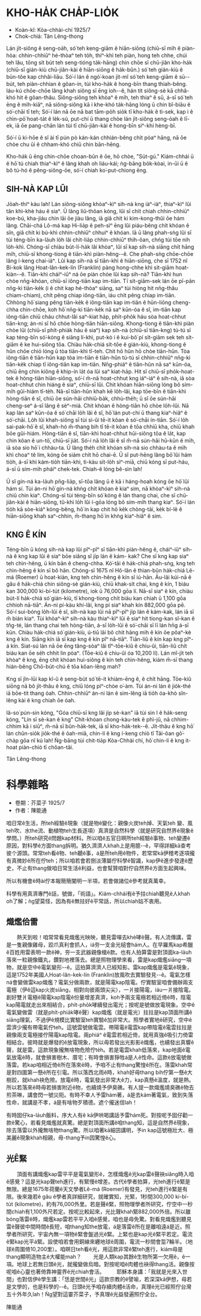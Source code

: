 # KHO-HA̍K CHA̍P-LIO̍K

* Koàn-kî: Kòa-chhài-chí 1925/7
* Chok-chiá: Tân Lêng-thong

Lán ji̍t-siông ê seng-oa̍h, só͘ teh keng-giām ê hiān-siōng (chiū-sī mi̍h ê piàn-hòa: chhin-chhiūⁿ hé-thòaⁿ teh to̍h, thiⁿ-khì teh piàn, hong teh chhe, chúi teh lâu, tōng si̍t bu̍t teh seng-tióng ta̍k-hāng) chin chōe sī chū-jiân kho-ha̍k (chiū-sī gián-kiù chū-jiân-kài ê hiān-siōng ê ha̍k-bûn.) só͘ teh gián-kiù ê būn-tôe kap chhâi-liāu. Só͘-í lán ê ngó͘-koan ji̍t-mî só͘ teh keng-giām ê sū--bu̍t, teh piàn-chhian ê gôan-in, tùi kho-ha̍k ê hong-bīn thang thiah-bêng. Iáu-kú chōe-chōe lâng khah siông sī ēng ioh--ê, hán tit siông-sè kā chhâ-khó hit ê gôan-thâu. Siông-siông teh khòaⁿ ê mi̍h, teh thiaⁿ ê sū, á-sī só͘ teh ēng ê mi̍h-kiāⁿ, nā siông-siông kā i khe-khó ta̍k-hāng lóng ū chin bî-biāu ê só͘-chāi tī teh; Só͘-í lán nā ōe nā bat tām-po̍h sio̍k tī kho-ha̍k ê tì-sek, kap i ê chìn-pō͘ hoat-ta̍t ê le̍k-sú, put-chí ū thang chòe lán ji̍t-siông seng-o̍ah ê lī-ek, iā ōe pang-chān lán tùi tī chū-jiân-kài ê hong-bīn siⁿ-khí hèng-bī.

Só͘-í ū ki-hōe ê sî ài tī pún pò kán-kán chhián-bêng chi̍t pòaⁿ hāng, nā ōe chòe chu ūi ê chham-khó chiū chin bān-hēng.

Kho-ha̍k ū ēng chin-chōe choan-bûn ê ōe, hō chòe, "Su̍t-gú." Kiám-chhái ū ê hō͘ tú chiah thiaⁿ-kìⁿ ê lâng khah oh liáu-kái; ǹg-bāng bo̍k-kòai, in-ūi ū ê bô tú-hó ê pêng-siông-ōe, só͘-í chiah ko͘-put-chiong ēng.

## SIH-NÀ KAP LÛI

Jo̍ah-thiⁿ kàu lah! Lán siông-siông khòaⁿ-kìⁿ sih-nà kng iàⁿ-iàⁿ, thiaⁿ-kìⁿ lûi tân khì-khè háu ê siaⁿ. Ū lâng liû-thôan kóng, lûi sī chi̍t chiah chhin-chhiūⁿ koe-bú, kha-jiáu chin lāi ōe jiàu lâng, iā giâ chi̍t ki kim-kong-thûi ōe hám lâng. Chāi-chá Lô-má kap Hi-lia̍p ê peh-sìⁿ ēng lûi piáu-bêng chi̍t khóan ê sîn, giâ chi̍t ki bú-khì chhin-chhiūⁿ chhuiⁿ ê khóan. Iā ū lâng phah-sǹg lûi sī tùi téng-bīn ka-la̍uh lo̍h lâi chi̍t-lia̍p chhin-chhiūⁿ thih-ôan, chńg tùi tōe nih lo̍h-khì. Chóng-sī chiàu bu̍t-lí-ha̍k lâi khòaⁿ, lûi sī kap sih-nà siāng chi̍t hāng mi̍h, chiū-sī khong-tiong ê tiān-khì piàn-hêng--ê. Che phah-sǹg chōe-chōe lâng í-keng chai-iáⁿ. Lûi kap sih-nà sī tiān-khì ê hiān-siōng, che sī 1752 nî Bí-kok lâng Hoat-lân-kek-lín (Franklin) pàng hong-chhe khì si̍t-giām hoat-kiàn--ê. Tiān-khì cháiⁿ-iūⁿ ná ōe piàn chòe lûi kap sih-nà? Tiān-khì hun chòe nn̄g-khóan, chiū-sī iông-tiān kap im-tiān. Tī si̍t-giām-sek lán ōe pī-pān nn̄g-ki tiān-ke̍k (i ê chit kap hé-thòaⁿ siāng, saⁿ tùi hiòng hit nn̄g-thâu chiam-chiam), chi̍t pêng chiap iông-tiān, iáu chi̍t pêng chiap im-tiān. Chhòng hō͘ siang pêng tiān-ke̍k ê iông-tiān kap im-tiān ê hūn-liōng cheng-chha chin-chōe, koh hō͘ nn̄g-ki tiān-ke̍k nā saⁿ kūn-óa ê sî, im-tiān kap iông-tiān chiū cháu chhut-lâi saⁿ-kiat ha̍p, phi̍t-pho̍k háu sòa hoat-chhut tiān-kng; án-ni sī hō chòe hòng-tiān hiān-siōng. Khong-tiong ê tiān-khì piàn chòe lûi (chiū-sī phi̍t-phia̍k háu ê siaⁿ) kap sih-nà (chiū-sī tiān-kng) tú-tú sī kap téng-bīn só͘-kóng ê siāng lí-khì, put-kò i ê kui-bô͘ pí si̍t-giām sek teh si̍t-giām ê ke hui-siông tōa. Chiàu ha̍k-chiá si̍t-tōe ê gián-kiù, khong-tiong ê hûn chōe chió lóng ū tòa tiān-khì tī-teh. Chit hō hûn hō chòe tiān-hûn. Tòa iông-tiān ê tiān-hûn kap tòa im-tiān ê tiān-hûn tú-tú sī chhin-chhiūⁿ nn̄g-ki tiān-ke̍k chiap tī iông-tiān kap im-tiān. Nn̄g-phiáⁿ ê tiān-hûn nā saⁿ kūn-óa, chiū ēng chin kiông ê khip-ín la̍t óa lûi saⁿ kiat-ha̍p. Hit sî chiū-sī pho̍k-hoat-tek ê hòng-tiān hiān-siōng, só͘-í m̄-nā hoat-chhut kng iáⁿ-iáⁿ ê sih-nà, iā sòa hoat-chhut chin hiáng ê siaⁿ, chiū-sī lûi. Chit khóan hiān-siōng lóng bô sím-mi̍h gûi-hiám tī-te̍h. Nā-sī tiān-hûn khah kē lo̍h-lâi, kap tōe-bīn ê tiān-khì hòng-tiān ê sî, chiū ōe sún-hāi chhiū-ba̍k, chhù-the̍h; ū sî ōe sún-hāi cheng-seⁿ á-sī lâng ê sèⁿ-miá. Chit khóan ê hòng-tiān hō chòe lo̍h-lûi. Nā kap lán saⁿ kūn-óa ê só͘ chāi lo̍h lâi ê sî, hō͘ lán put-chí ū thang kiaⁿ-hiâⁿ ê só͘-chāi. Lo̍h lûi khah-siông sī tùi sì-ûi tē-it kôan ê só͘-chāi ín-tiān. Só͘-í lo̍h sai-pak-hō͘ ê sî, khah-hó m̄-thang bih tī tē-it kôan ê tōa chhiū kha, chiū khah bōe gûi-hiám. Hòng-tiān ê sî, tiān-khì hoat-chhut hūi-siông tōa ê la̍t, kap chin kôan ê un-tō͘, chiū-sī jia̍t. Só͘-í nā lo̍h lâi ê sî m̄-nā sún-hāi hū-kūn ê mi̍h, iā sòa sio hō͘ i chhàu-ta. Ū lâng the̍h chi̍t khóan sih-nà sio chhàu-ta ê mi̍h khì choaⁿ tê lim, kóng ōe siám chi̍t hō chai-ē. Ū sî put-hēng lâng bō͘ lûi hám tio̍h, á-sī khì kám-tio̍h tiān-khì, tì-kàu si̍t-lo̍h sìⁿ-miā, chiū kóng sī put-háu, á-sī ū sím-mi̍h pháiⁿ chek-tek. Chiah-ê lóng bê-sìn lah!

Ū sî gín-ná ka-la̍uh pn̄g-lia̍p, sī-tōa lâng ū ê kā i háng-hoah kóng ōe hō͘ lûi hám sí. Tùi án-ni hō͘ gín-ná khǹg chi̍t khóan ê kiaⁿ sim, nā khòaⁿ-kìⁿ sih-nà chiū chin kiaⁿ. Chóng-sī tùi téng-bīn só͘ kóng ê lán thang chai, che sī chū-jiân-kài ê hiān-siōng, tû-khì lo̍h lûi í-gōa lóng bô sím-mi̍h thang kiaⁿ. Só͘-í lán tio̍h kā sòe-kiáⁿ kóng-bêng, hō͘ in kap chit hō ke̍k chòng-tāi, ke̍k bí-lē ê hiān-siōng khah saⁿ-chhin, m̄-thang hō͘ in khǹg kiaⁿ-hiâⁿ ê sim.

## KNG Ê KÍN

Téng-bīn ū kóng sih-nà kap lûi pîⁿ-pîⁿ sī tiān-khì piàn-hêng ê, cháiⁿ-iūⁿ sih-nà ê kng kap lûi ê siaⁿ bōe siâng sî ji̍p lán ê kám- kak? Che sī kng kap siaⁿ teh chìn-hêng, ū kín bān ê cheng-chha. Kó͘-tāi ê ha̍k-chiá phah-sǹg, kng teh chìn-hêng ê kín sī bô hān. Chóng-sī 1675 nî Hô-lân ê thian-bûn ha̍k-chiá Lê-má (Roemer) ū hoat-kiàn, kng teh chìn-hêng ê kín sī iú-hān. Āu-lâi kúi-nā ê gâu ê ha̍k-chiá chin siông-sè gián-kiù, chiū khak-si̍t chai, kng ê kín, 1 biáu kan 300,000 ki-bí-tu̍t (kilometre), iok ū 76,000 gōa lí. Nā-sī siaⁿ ê kín, chiàu bu̍t-lí ha̍k-chiá só͘ gián-kiù, tī khong-tiong chi̍t biáu kan chiah ū 1,100 gōa chhioh nā-tiāⁿ. Án-ni pí-kàu khí-lâi, kng pí siaⁿ khah kín 882,000 gōa pē. Só͘-í sui-bóng lo̍h-lûi ê sî, sih-nà kap lûi nā pîⁿ-pîⁿ ji̍p lán ê kám-kak, lán iā sī m̄ bián kiaⁿ. Tùi khòaⁿ-kìⁿ sih-nà kàu thiaⁿ-kìⁿ lûi ê siaⁿ hit tiong-kan sî-kan ê tn̂g-té, lán thang chai teh hòng-tiān, á-sī lo̍h-lûi ê só͘-chāi sī lī lán hn̄g á-sī kūn. Chiàu ha̍k-chiá só͘ gián-kiù, ú-tiū lāi bô chi̍t hāng mi̍h ê kín ōe pôaⁿ-kè kng ê kín. Siāng kín iā sī kap kng ê kín pîⁿ nā-tiāⁿ. Tiān-liû ê kín kap kng pîⁿ-á kín. Siat-sú lán nā ōe ēng tâng-sòaⁿ lâi tîⁿ-tōe-kiû ê chiu-ûi, tiān-liû chi̍t biáu kan ōe se̍h chhit lìn pòaⁿ. (Tōe-kiû ê chiu-ûi óa 10,200 lí). Lán mî-ji̍t teh khòaⁿ ê kng, ēng chit khóan hui-siông ê kín teh chìn-hêng, kiám m̄-sī thang hián-bêng Chō-bu̍t-chú ê tōa kôan-lêng mah?

Kng sī jîn-lūi kap kî-û ê seng-bu̍t só͘ tē-it khiàm-ēng ê, ê chi̍t hāng. Tōe-kiû siōng nā bô ji̍t-thâu ê kng, chiū lóng pìⁿ-chòe o͘-àm. Tùi án-ni lán ê jio̍k-thé iā bōe-tit thang o̍ah. Chhin-chhiūⁿ án-ni lán ê sim-lêng iā tio̍h óa-khò sîn-lêng kài ê kng chiah ōe o̍ah.

Iâ-so͘ pún-sin kóng, "Góa chiū-sī kng lâi ji̍p sè-kan" iā tùi sìn I ê ha̍k-seng kóng, "Lín sī sè-kan ê kng" Chit-khóan chong-kàu-tek ê phì-jū, nā chhim-chhim kā i siūⁿ, m̄-nā sī bûn-ha̍k-tek, iā sī kho-ha̍k-tek--ê. Ji̍t-thâu ê kng hō͘ lán chûn-sio̍k jio̍k-thé ê o̍ah-miā, chin-lí ê kng í-keng chiò tī Tâi-ôan gō͘-cha̍p gōa nî kú lah! Ǹg-bāng tùi chit-tia̍p Kòa-Chhài chí, hō͘ chin-lí ê kng it-hoat piàn-chiò tī chôan-tâi.

Tân Lêng-thong

# 科學雜略

* 卷期：芥菜子 1925/7
* 作者：陳能通

咱日常ê生活，所teh經驗ê現象（就是物ê變化：親像火炭teh焯、天氣teh 變、風teh吹、水the流、動植物teh生長逐項）真濟是自然科學（就是研究自然界ê現象ê學問。）所teh研究ê問題kap材料。所以咱ê五官日暝所teh經驗ê事物、teh變遷ê原因，對科學ê方面thang拆明。猶久濟濟人khah上是用臆--ê，罕得詳細kā查考彼个源頭。常常teh看ê物、teh聽ê事，á是所teh用ê物件，若常常kā伊稽考逐項攏有真微妙ê所在佇teh；所以咱若會若捌淡薄屬佇科學ê智識，kap伊ê進步發達ê歷史，不止有thang做咱日常生活ê利益，也會幫贊咱對佇自然界ê方面生起興味。

所以有機會ê時ài佇本報簡簡闡明一半項，若會做諸位ê參考就真萬幸。

科學有用真濟專門ê話，號做，「術語」。Kiám-chhái有ê予拄chiah聽見ê人khah oh了解；ǹg望莫怪，因為有ê無拄好ê平常話，所以chiah姑不衷用。

## 熾爁佮雷
　　熱天到啦！咱常常看見熾爁光映映，聽見雷嘽去khè哮ê聲。有人流傳講，雷是一隻親像雞母，跤爪真利會抓人，iá夯一支金光槌會hám人。在早羅馬kap希臘ê百姓用雷表明一款ê神，夯一支武器親像槍ê款。也有人拍算雷是對頂面ka-la̍uh落來一粒親像鐵丸，鑽對地裡落去。總是照物理學來看，雷是kap熾爁siāng一項物，就是空中ê電氣變形--ê。這拍算濟濟人已經知影。雷kap熾爁是電氣ê現象，這是1752年美國人Hoat-lân-kek-lín (Franklin)放風吹去實驗發見--ê。電氣怎樣ná會變做雷kap熾爁？電氣分做兩款，就是陽電kap陰電。佇實驗室咱會備辦兩支電極（伊ê這kap火炭siāng，相對向彼兩頭尖尖），一爿接陽電，iáu一爿接陰電。創好雙爿電極ê陽電kap陰電ê份量增差真濟，koh予兩支電極若相近倚ê時，陰電kap陽電就走出來相結合，phi̍t-pho̍k哮續發出電光；按呢是號做放電現象。空中ê電氣變做雷（就是phi̍t-phia̍k哮ê聲）kap熾爁（就是電光）拄拄是kap頂面所講ê siāng理氣，不過伊ê規模比實驗室teh實驗ê加非常大。照學者實地ê研究，空中ê雲濟少攏有帶電氣佇teh。這號雲號做電雲。帶陽電ê電雲kap帶陰電ê電雲拄拄是親像兩支電極接佇陽電kap陰電。兩phiáⁿ ê電雲若相近倚，就用真強ê吸引力倚雷相結合。彼時就是爆發的ê放電現象，所以毋若發出光影影ê熾爁，也續發出真響ê聲，就是雷。這款現象攏無啥物危險佇te̍h。若是電雲khah低落來，kap地面ê電氣放電ê時，就會損害樹木、厝宅；有時會損害猙牲á是人ê性命。這款ê放電號做落雷。若kap咱相近倚ê所在落來ê時，予咱不止有thang驚惶ê所在。落雷khah常是對四圍第一懸ê所在引電。所以落西北雨ê時，khah好毋thang bih佇第一懸ê大樹跤，就khah袂危險。放電ê時，電氣發出非常大ê力，kap真懸ê溫度，就是熱。所以若落來ê時毋若損害附近ê物，也續燒予伊臭礁。有人提一款熾爁燒臭礁ê物去煎茶啉，講會閃一號災阨。有時不幸人予雷hám著，á是去kám著電氣，致到失落性命，就講是不孝，á是有啥物歹積德。遮个攏迷信lah！

有時囡仔ka-la̍uh飯料，序大人有ê kā伊哄喝講話予雷hám死。對按呢予囡仔勸一款ê驚心，若看見熾爁就真驚。總是對頂面所講ê咱thang知，這是自然界ê現象，除去落雷以外攏無啥物thang驚。所以咱著kā細囝講明，予in kap這號極壯大、極美麗ê現象khah相親，毋-thang予in囥驚惶ê心。

## 光Ê緊
　　頂面有講熾爁kap雷平平是電氣變形ê，怎樣熾爁ê光kap雷ê聲袂siâng時入咱ê感覺？這是光kap聲teh進行，有緊慢ê增差。古代ê學者拍算，光teh進行ê緊是無限。總是1675年荷蘭ê天文學者Lê-má (Roemer)有發見，光teh進行ê緊是有限。後來幾若ê gâu ê學者真詳細研究，就確實知，光緊，1秒間300,000 ki-bí-tu̍t (kilometre)，約有76,000外里。若是聲ê緊，照物理學者所研究，佇空中一秒間chiah有1,100外尺若定。按呢比較起來，光比聲khah緊882,000外倍。所以雖bóng落雷ê時，熾爁kap雷若平平入咱ê感覺，咱也是毋免驚。對看見熾爁到聽見雷ê聲彼中間時間ê長短，咱thang知the放電，á是落雷ê所在是離咱遠á是近。照學者所研究，宇宙內無一項物ê緊會盤過光ê緊。上緊也是kap光ê緊平若定。電流ê緊kap光平á緊。設使咱若會用銅線來纒地球ê周圍，電流一秒間會踅7輪半。（地球ê周圍倚10,200里）。咱暝日teh看ê光，用這款非常ê緊teh進行，kiám毋是thang顯明造物主ê大權能mah？
　　光是人類kap其餘ê生物所第一欠用ê，ê一項。地球上若無日頭ê光，就攏變做烏暗。對按呢咱ê肉體也袂得thang活。親像按呢咱ê心靈也著倚靠神靈界ê光chiah會活。
　　耶穌本身講：「我就是光來入世間」也對信伊ê學生講：「恁是世間ê光」這款宗教的ê譬喻，若深深kā伊想，毋若是文學的，也是科學的--ê。日頭ê光予咱存續肉體ê活命，真理ê光已經照佇台灣五十外年久lah！Ǹg望對這霎芥菜子，予真理ê光益發遍照佇全台。

陳能通
